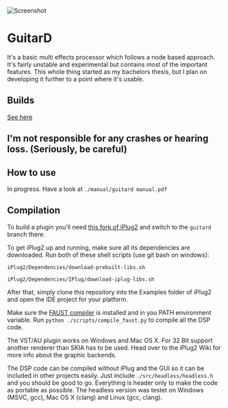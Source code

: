 ![Screenshot](https://i.imgur.com/tjzXT6G.png)

# GuitarD

It's a basic multi effects processor which follows a node based approach.
It's fairly unstable and experimental but contains most of the important features.
This whole thing started as my bachelors thesis, but I plan on developing it further to a point where it's usable.

## Builds
[See here](https://github.com/TobiasKozel/GuitarD/releases)

## I'm not responsible for any crashes or hearing loss. (Seriously, be careful)

## How to use
In progress. Have a look at `./manual/guitard manual.pdf`

## Compilation
To build a plugin you'll need [this fork of iPlug2](https://github.com/TobiasKozel/iPlug2) and switch to the `guitard` branch there.

To get iPlug2 up and running, make sure all its dependencies are downloaded. Run both of these shell scripts (use git bash on windows):

`iPlug2/Dependencies/download-prebuilt-libs.sh`

`iPlug2/Dependencies/IPlug/download-iplug-libs.sh`

After that, simply clone this repository into the Examples folder of iPlug2 and open the IDE project for your platform.

Make sure the [FAUST compiler](https://github.com/grame-cncm/faust/releases) is installed and in you PATH environment variable. Run `python ./scripts/compile_faust.py` to compile all the DSP code.

The VST/AU plugin works on Windows and Mac OS X. For 32 Bit support another renderer than SKIA has to be used. Head over to the iPlug2 Wiki for more info about the graphic backends.

The DSP code can be compiled without iPlug and the GUI so it can be included in other projects easily. Just include `./src/headless/headless.h` and you should be good to go. Everything is header only to make the code as portable as possible. The headless version was testet on Windows (MSVC, gcc), Mac OS X (clang) and Linux (gcc, clang).
